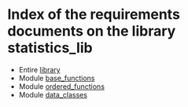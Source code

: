 # Index of the requirements documents on the library statistics_lib

* Entire [library](./RE000_library_requirements.md)
* Module [base_functions](./RE001_base_functions.md)
* Module [ordered_functions](./RE002_ordered_functions.md)
* Module [data_classes](./RE003_data_classes.md)

